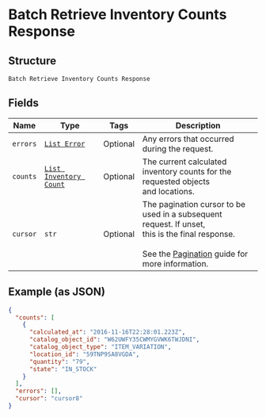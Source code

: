 
# Batch Retrieve Inventory Counts Response

## Structure

`Batch Retrieve Inventory Counts Response`

## Fields

| Name | Type | Tags | Description |
|  --- | --- | --- | --- |
| `errors` | [`List Error`](../../doc/models/error.md) | Optional | Any errors that occurred during the request. |
| `counts` | [`List Inventory Count`](../../doc/models/inventory-count.md) | Optional | The current calculated inventory counts for the requested objects<br>and locations. |
| `cursor` | `str` | Optional | The pagination cursor to be used in a subsequent request. If unset,<br>this is the final response.<br><br>See the [Pagination](https://developer.squareup.com/docs/working-with-apis/pagination) guide for more information. |

## Example (as JSON)

```json
{
  "counts": [
    {
      "calculated_at": "2016-11-16T22:28:01.223Z",
      "catalog_object_id": "W62UWFY35CWMYGVWK6TWJDNI",
      "catalog_object_type": "ITEM_VARIATION",
      "location_id": "59TNP9SA8VGDA",
      "quantity": "79",
      "state": "IN_STOCK"
    }
  ],
  "errors": [],
  "cursor": "cursor8"
}
```

